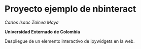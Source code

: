 # Proyecto ejemplo de nbinteract

*Carlos Isaac Zainea Maya*

**Universidad Externado de Colombia**

Despliegue de un elemento interactivo de ipywidgets en la web.

